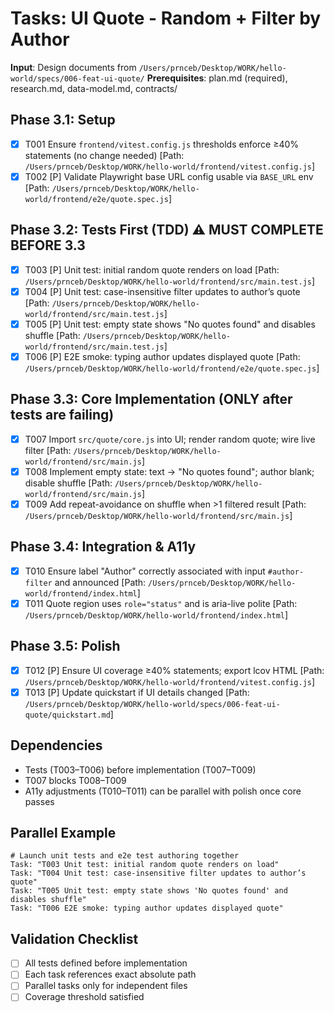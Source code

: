 # Tasks: UI Quote - Random + Filter by Author

**Input**: Design documents from `/Users/prnceb/Desktop/WORK/hello-world/specs/006-feat-ui-quote/`
**Prerequisites**: plan.md (required), research.md, data-model.md, contracts/

## Phase 3.1: Setup
- [x] T001 Ensure `frontend/vitest.config.js` thresholds enforce ≥40% statements (no change needed) [Path: `/Users/prnceb/Desktop/WORK/hello-world/frontend/vitest.config.js`]
- [x] T002 [P] Validate Playwright base URL config usable via `BASE_URL` env [Path: `/Users/prnceb/Desktop/WORK/hello-world/frontend/e2e/quote.spec.js`]

## Phase 3.2: Tests First (TDD) ⚠️ MUST COMPLETE BEFORE 3.3
- [x] T003 [P] Unit test: initial random quote renders on load [Path: `/Users/prnceb/Desktop/WORK/hello-world/frontend/src/main.test.js`]
- [x] T004 [P] Unit test: case-insensitive filter updates to author’s quote [Path: `/Users/prnceb/Desktop/WORK/hello-world/frontend/src/main.test.js`]
- [x] T005 [P] Unit test: empty state shows "No quotes found" and disables shuffle [Path: `/Users/prnceb/Desktop/WORK/hello-world/frontend/src/main.test.js`]
- [x] T006 [P] E2E smoke: typing author updates displayed quote [Path: `/Users/prnceb/Desktop/WORK/hello-world/frontend/e2e/quote.spec.js`]

## Phase 3.3: Core Implementation (ONLY after tests are failing)
- [x] T007 Import `src/quote/core.js` into UI; render random quote; wire live filter [Path: `/Users/prnceb/Desktop/WORK/hello-world/frontend/src/main.js`]
- [x] T008 Implement empty state: text → "No quotes found"; author blank; disable shuffle [Path: `/Users/prnceb/Desktop/WORK/hello-world/frontend/src/main.js`]
- [x] T009 Add repeat-avoidance on shuffle when >1 filtered result [Path: `/Users/prnceb/Desktop/WORK/hello-world/frontend/src/main.js`]

## Phase 3.4: Integration & A11y
- [x] T010 Ensure label "Author" correctly associated with input `#author-filter` and announced [Path: `/Users/prnceb/Desktop/WORK/hello-world/frontend/index.html`]
- [x] T011 Quote region uses `role="status"` and is aria-live polite [Path: `/Users/prnceb/Desktop/WORK/hello-world/frontend/index.html`]

## Phase 3.5: Polish
- [x] T012 [P] Ensure UI coverage ≥40% statements; export lcov HTML [Path: `/Users/prnceb/Desktop/WORK/hello-world/frontend/vitest.config.js`]
- [x] T013 [P] Update quickstart if UI details changed [Path: `/Users/prnceb/Desktop/WORK/hello-world/specs/006-feat-ui-quote/quickstart.md`]

## Dependencies
- Tests (T003–T006) before implementation (T007–T009)
- T007 blocks T008–T009
- A11y adjustments (T010–T011) can be parallel with polish once core passes

## Parallel Example
```
# Launch unit tests and e2e test authoring together
Task: "T003 Unit test: initial random quote renders on load"
Task: "T004 Unit test: case-insensitive filter updates to author’s quote"
Task: "T005 Unit test: empty state shows 'No quotes found' and disables shuffle"
Task: "T006 E2E smoke: typing author updates displayed quote"
```

## Validation Checklist
- [ ] All tests defined before implementation
- [ ] Each task references exact absolute path
- [ ] Parallel tasks only for independent files
- [ ] Coverage threshold satisfied
